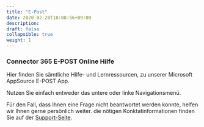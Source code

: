 ```yaml
---
title: "E-Post"
date: 2020-02-28T10:08:56+09:00
description: 
draft: false
collapsible: true
weight: 1
---
```

### Connector 365 E-POST Online Hilfe

Hier finden Sie sämtliche Hilfe- und Lernressourcen, zu unserer Microsoft AppSource E-POST App.

Nutzen Sie einfach entweder das untere oder linke Navigationsmenü.

Für den Fall, dass Ihnen eine Frage nicht beantwortet werden konnte, helfen wir Ihnen gerne persönlich weiter. die nötigen Konktatinformationen finden Sie auf der [Support-Seite](de-de/apps/e-post/support/).